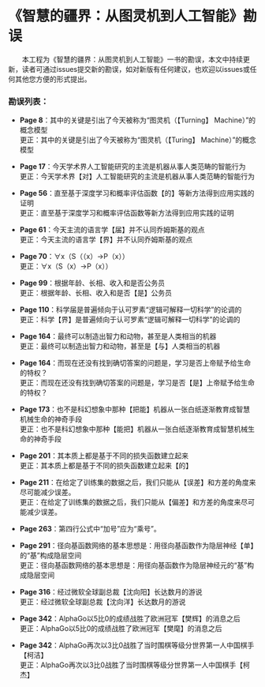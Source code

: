 # 《智慧的疆界：从图灵机到人工智能》勘误

　　本工程为《智慧的疆界：从图灵机到人工智能》一书的勘误，本文中持续更新，读者可通过issues提交新的勘误，如对新版有任何建议，也欢迎以issues或任何其他您方便的形式提出。
  
### 勘误列表：

- **Page 8**：其中的关键是引出了今天被称为“图灵机（【Turning】 Machine）”的概念模型
<br>更正：其中的关键是引出了今天被称为“图灵机（【Turing】 Machine）”的概念模型

- **Page 17**：今天学术界人工智能研究的主流是机器从事人类范畴的智能行为
<br>更正：今天学术界【对】人工智能研究的主流是机器从事人类范畴的智能行为

- **Page 56**：直至基于深度学习和概率评估函数【的】等新方法得到应用实践的证明
<br>更正：直至基于深度学习和概率评估函数等新方法得到应用实践的证明

- **Page 61**：今天主流的语言学【届】并不认同乔姆斯基的观点
<br>更正：今天主流的语言学【界】并不认同乔姆斯基的观点

- **Page 70**：∀x（S（（x）→P（x））
<br>更正：∀x（S（x）→P（x））

- **Page 99**：根据年龄、长相、收入和是否公务员
<br>更正：根据年龄、长相、收入和是否【是】公务员

- **Page 110**：科学届是普遍倾向于认可罗素“逻辑可解释一切科学”的论调的
<br>更正：科学【界】是普遍倾向于认可罗素“逻辑可解释一切科学”的论调的

- **Page 164**：最终可以制造出智力和动物，甚至是人类相当的机器
<br>更正：最终可以制造出智力和动物，甚至是【与】人类相当的机器

- **Page 164**：而现在还没有找到确切答案的问题是，学习是否上帝赋予给生命的特权？
<br>更正：而现在还没有找到确切答案的问题是，学习是否【是】上帝赋予给生命的特权？

- **Page 173**：也不是科幻想象中那种【把能】机器从一张白纸逐渐教育成智慧机械生命的神奇手段
<br>更正：也不是科幻想象中那种【能把】机器从一张白纸逐渐教育成智慧机械生命的神奇手段

- **Page 201**：其本质上都是基于不同的损失函数建立起来
<br>更正：其本质上都是基于不同的损失函数建立起来【的】

- **Page 211**：在给定了训练集的数据之后，我们只能从【误差】和方差的角度来尽可能减少误差。
<br>更正：在给定了训练集的数据之后，我们只能从【偏差】和方差的角度来尽可能减少误差。

- **Page 263**：第四行公式中“加号”应为“乘号”。

- **Page 291**：径向基函数网络的基本思想是：用径向基函数作为隐层神经【单】的“基”构成隐层空间
<br>更正：径向基函数网络的基本思想是：用径向基函数作为隐层神经元的“基”构成隐层空间

- **Page 316**：经过微软全球副总裁【沈向阳】长达数月的游说
<br>更正：经过微软全球副总裁【沈向洋】长达数月的游说

- **Page 342**：AlphaGo以5比0的成绩战胜了欧洲冠军【樊辉】的消息之后
<br>更正：AlphaGo以5比0的成绩战胜了欧洲冠军【樊麾】的消息之后

- **Page 342**：AlphaGo再次以3比0战胜了当时围棋等级分世界第一人中国棋手【柯洁】
<br>更正：AlphaGo再次以3比0战胜了当时围棋等级分世界第一人中国棋手【柯杰】
